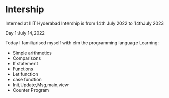 # Intership
Interned at IIIT Hyderabad
Intership is from 14th July 2022 to 14thJuly 2023 

Day 1:July 14,2022

Today I familiarised myself with elm the programming language
Learning:

* Simple arithmetics
* Comparisons
* If statement
* Functions
* Let function
* case function
* Init,Update,Msg,main,view
* Counter Program
